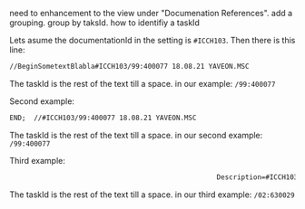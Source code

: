 need to enhancement to the view under "Documenation References".
add a grouping.
group by taksId.
how to identifiy a taskId

Lets asume the documentationId in the setting is `#ICCH103`.
Then there is this line:

```txt
//BeginSometextBlabla#ICCH103/99:400077 18.08.21 YAVEON.MSC
```

The taskId is the rest of the text till a space.
in our example:
`/99:400077`

Second example:

```txt
END;  //#ICCH103/99:400077 18.08.21 YAVEON.MSC
```

The taskId is the rest of the text till a space.
in our second example:
`/99:400077`

Third example:

```txt
                                                   Description=#ICCH103/02:630029 23.02.18 PM.CB;
```

The taskId is the rest of the text till a space.
in our third example:
`/02:630029`
